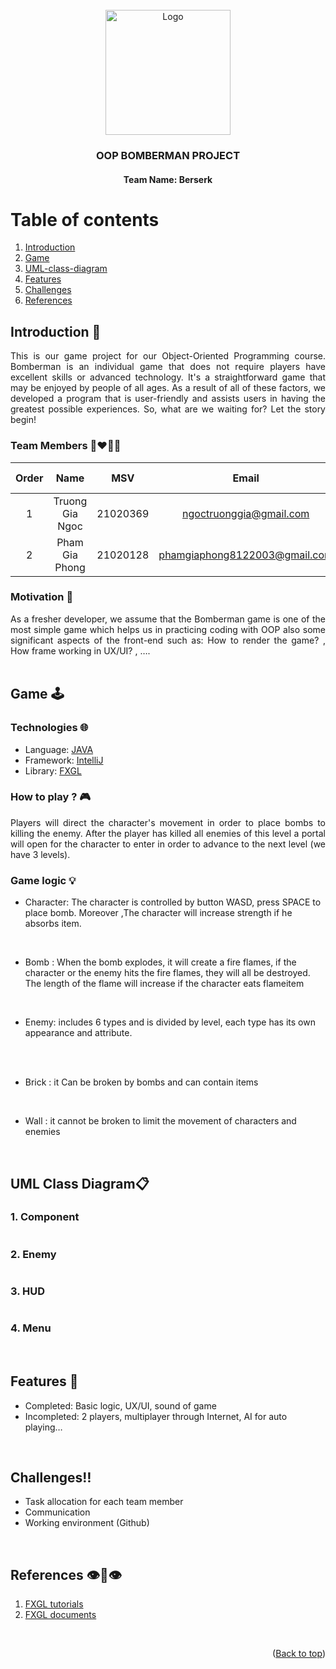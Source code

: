 <!-- PROJECT LOGO -->
<br />
<div align="center">
  <a href="https://github.com/Nhathuy1305/OOP_BOMBERMAN_GAME.git">
    <img src="src/main/resources/logo.png" alt="Logo" width="200" height="200">
  </a>

  <h3 align="center">OOP BOMBERMAN PROJECT</h3>
  <h4 align="center">Team Name: Berserk</h4>
</div>

<!-- TABLE OF CONTENTS -->
# Table of contents 
1. [Introduction](#Introduction)
2. [Game](#Game)
3. [UML-class-diagram](#UML-class-diagram)
4. [Features](#Features)
5. [Challenges](#Challenges)
6. [References](#References)
<!-- <details>
  <summary>Table of Contents</summary>
  <ol>
    <li>
      <a href="#Introduction">Introduction</a>
      <ul>
        <li><a href="#Team-members">Team Members</a></li>
	<li><a href="#installation">Installation</a></li>
	<li><a href="#motivation">Motivation</a></li>
	<li><a href="#task-allocation">Task Allocation</a></li>      
      </ul>
    </li>
    <li><a href="#technologies">Technologies</a></li>
    <li><a href="#uml-class-diagram">UML Class Diagram</a></li>
    <li><a href="#features">Features</a></li>
    <li><a href="#challenges">Challenges</a></li>
    <li><a href="#references">References</a></li>
  </ol>
</details> -->

<!-- ABOUT THE PROJECT -->

## Introduction <a name="Introduction"></a> :bricks:

<div align="center">
<img src="screenshots/Intro.gif" alt="">
</div>

<div style="text-align:justify">
This is our game project for our Object-Oriented Programming course. Bomberman is an individual game that does not require players have excellent skills or advanced technology. It's a straightforward game that may be enjoyed by people of all ages. As a result of all of these factors, we developed a program that is user-friendly and assists users in having the greatest possible experiences. So, what are we waiting for? Let the story begin!
</div>

### Team Members :couplekiss_man_man:

| Order |      Name       |   MSV    |             Email             |              Github account               |
| :---: |:---------------:|:--------:|:-----------------------------:|:-----------------------------------------:|
|   1   | Truong Gia Ngoc | 21020369 |    ngoctruonggia@gmail.com    | [cognaiger](https://github.com/cognaiger) |
|   2   | Pham Gia Phong  | 21020128 | phamgiaphong8122003@gmail.com | [GPhong812](https://github.com/GPhong812) |

### Motivation :mechanical_arm:

<div style="text-align:justify">
As a fresher developer, we assume that the Bomberman game is one of the most simple game which helps us in practicing coding with OOP also some significant aspects of the front-end such as: How to render the game? , How frame working in UX/UI? , ….
</div>

<!-- Game -->
<br />

## Game <a name="Game"></a>:joystick:
### Technologies :globe_with_meridians:

- Language: [JAVA](https://www.java.com/en/)
- Framework: [IntelliJ](https://www.jetbrains.com/idea/)
- Library: [FXGL](https://github.com/AlmasB/FXGL)


### How to play ? :video_game:
<div style="text-align:justify">

Players will direct the character's movement in order to place bombs to killing the enemy. After the player has killed all enemies of this level a portal will open for the character to enter in order to advance to the next level (we have 3 levels).
</div>

### Game logic :bulb:

- Character: The character is controlled by button WASD, press SPACE to place bomb. Moreover ,The character will increase strength if he absorbs item.
<div align="center">
<img src="screenshots/Character.gif" alt="">
</div>
<br />

- Bomb : When the bomb explodes, it will create a fire flames, if the character or the enemy hits the fire flames, they will all be destroyed. The length of the flame will increase if the character eats flameitem
<div align="center">
<img src="screenshots/Bomb.gif" alt="">
</div>


<br />

- Enemy: includes 6 types and is divided by level, each type has its own appearance and attribute.
<div align="center">
<img src="screenshots/Ballom.gif" alt="">
<img src="screenshots/Oneal.gif" alt="">
<img src="screenshots/Kondoria.gif" alt="">
<img src="screenshots/Doll.gif" alt="">
</div>


<br />

- Brick : it Can be broken by bombs and can contain items

<br />

- Wall : it cannot be broken to limit the movement of characters and enemies

<br />

## UML Class Diagram<a name="UML-class-diagram"></a>:clipboard:
<!-- ![](UML_Diagrams/Control.jpeg) -->

<div>
	<h3>1. Component </h3>
    <div align="center">
        <img src="src/main/resources/ComponentUML.png" alt="">
    </div>
    <h3>2. Enemy </h3>
    <div align="center">
        <img src="src/main/resources/EnemyUML.png" alt="">
    </div>
	<h3>3. HUD </h3>
    <div align="center">
        <img src="src/main/resources/HUDUML.png" alt="">
    </div>
	<h3>4. Menu </h3>
    <div align="center">
        <img src="src/main/resources/MenuUML.png" alt="">
    </div>
</div>

<br />

<!-- FEATURES -->
## Features<a name="Features"> :triangular_flag_on_post:
- Completed: Basic logic, UX/UI, sound of game
- Incompleted: 2 players, multiplayer through Internet, AI for auto playing…
<br />

<!-- CHALLENGES -->
## Challenges<a name="Challenges">:bangbang:

- Task allocation for each team member
- Communication
- Working environment (Github)
<br />


## References<a name="References">  :eye::tongue::eye:
1. [FXGL tutorials](https://webtechie.be/post/2020-05-07-getting-started-with-fxgl/)
2. [FXGL documents](https://almasb.github.io/FXGL/)

<br />

<p align="right">(<a href="#top">Back to top</a>)</p>

<!-- MARKDOWN LINKS & IMAGES -->
<!-- https://www.markdownguide.org/basic-syntax/#reference-style-links -->

[contributors-shield]: https://img.shields.io/github/contributors/Nhathuy1305/OOP_BOMBERMAN_GAME.svg?style=for-the-badge
[contributors-url]: https://github.com/Nhathuy1305/OOP_BOMBERMAN_GAME/graphs/contributors
[forks-shield]: https://img.shields.io/github/forks/Nhathuy1305/OOP_BOMBERMAN_GAME.svg?style=for-the-badge
[forks-url]: https://github.com/Nhathuy1305/OOP_BOMBERMAN_GAME/network/members
[stars-shield]: https://img.shields.io/github/stars/Nhathuy1305/OOP_BOMBERMAN_GAME.svg?style=for-the-badge
[stars-url]: https://github.com/Nhathuy1305/OOP_BOMBERMAN_GAME/stargazers
[issues-shield]: https://img.shields.io/github/issues/Nhathuy1305/OOP_BOMBERMAN_GAME.svg?style=for-the-badge
[issues-url]: https://github.com//Nhathuy1305/OOP_BOMBERMAN_GAME/issues

